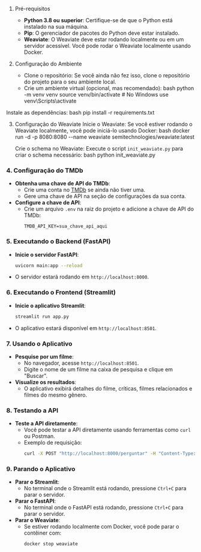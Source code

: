 
1. Pré-requisitos
   - **Python 3.8 ou superior**: Certifique-se de que o Python está instalado na sua máquina.
   - **Pip**: O gerenciador de pacotes do Python deve estar instalado.
   - **Weaviate**: O Weaviate deve estar rodando localmente ou em um servidor acessível. Você pode rodar o Weaviate localmente usando Docker.

2. Configuração do Ambiente
   - Clone o repositório: Se você ainda não fez isso, clone o repositório do projeto para o seu ambiente local.
   - Crie um ambiente virtual (opcional, mas recomendado):
     bash
     python -m venv venv
     source venv/bin/activate  # No Windows use venv\Scripts\activate
     
Instale as dependências:
     bash
     pip install -r requirements.txt
    

3. Configuração do Weaviate
    Inicie o Weaviate:
     Se você estiver rodando o Weaviate localmente, você pode iniciá-lo usando Docker:
     bash
     docker run -d -p 8080:8080 --name weaviate semitechnologies/weaviate:latest
   
     Crie o schema no Weaviate:
     Execute o script `init_weaviate.py` para criar o schema necessário:
     bash
     python init_weaviate.py
  

### 4. **Configuração do TMDb**
   - **Obtenha uma chave de API do TMDb**:
     - Crie uma conta no [TMDb](https://www.themoviedb.org/) se ainda não tiver uma.
     - Gere uma chave de API na seção de configurações da sua conta.
   - **Configure a chave de API**:
     - Crie um arquivo `.env` na raiz do projeto e adicione a chave de API do TMDb:
       ```plaintext
       TMDB_API_KEY=sua_chave_api_aqui
       ```

### 5. **Executando o Backend (FastAPI)**
   - **Inicie o servidor FastAPI**:
     ```bash
     uvicorn main:app --reload
     ```
   - O servidor estará rodando em `http://localhost:8000`.

### 6. **Executando o Frontend (Streamlit)**
   - **Inicie o aplicativo Streamlit**:
     ```bash
     streamlit run app.py
     ```
   - O aplicativo estará disponível em `http://localhost:8501`.

### 7. **Usando o Aplicativo**
   - **Pesquise por um filme**:
     - No navegador, acesse `http://localhost:8501`.
     - Digite o nome de um filme na caixa de pesquisa e clique em "Buscar".
   - **Visualize os resultados**:
     - O aplicativo exibirá detalhes do filme, críticas, filmes relacionados e filmes do mesmo gênero.

### 8. **Testando a API**
   - **Teste a API diretamente**:
     - Você pode testar a API diretamente usando ferramentas como `curl` ou Postman.
     - Exemplo de requisição:
       ```bash
       curl -X POST "http://localhost:8000/perguntar" -H "Content-Type: application/json" -d '{"query": "Inception"}'
       ```

### 9. **Parando o Aplicativo**
   - **Parar o Streamlit**:
     - No terminal onde o Streamlit está rodando, pressione `Ctrl+C` para parar o servidor.
   - **Parar o FastAPI**:
     - No terminal onde o FastAPI está rodando, pressione `Ctrl+C` para parar o servidor.
   - **Parar o Weaviate**:
     - Se estiver rodando localmente com Docker, você pode parar o contêiner com:
       ```bash
       docker stop weaviate
       ```

